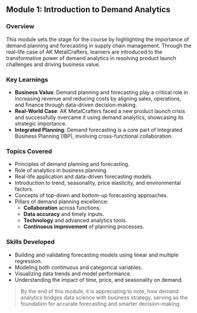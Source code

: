 ## Module 1: Introduction to Demand Analytics

### Overview
This module sets the stage for the course by highlighting the importance of demand planning and forecasting in supply chain management. Through the real-life case of AK MetalCrafters, learners are introduced to the transformative power of demand analytics in resolving product launch challenges and driving business value.

### Key Learnings
- **Business Value**: Demand planning and forecasting play a critical role in increasing revenue and reducing costs by aligning sales, operations, and finance through data-driven decision-making.
- **Real-World Case**: AK MetalCrafters faced a new product launch crisis and successfully overcame it using demand analytics, showcasing its strategic importance.
- **Integrated Planning**: Demand forecasting is a core part of Integrated Business Planning (IBP), involving cross-functional collaboration.

### Topics Covered
- Principles of demand planning and forecasting.
- Role of analytics in business planning.
- Real-life application and data-driven forecasting models.
- Introduction to trend, seasonality, price elasticity, and environmental factors.
- Concepts of top-down and bottom-up forecasting approaches.
- Pillars of demand planning excellence:
  - **Collaboration** across functions.
  - **Data accuracy** and timely inputs.
  - **Technology** and advanced analytics tools.
  - **Continuous improvement** of planning processes.

### Skills Developed
- Building and validating forecasting models using linear and multiple regression.
- Modeling both continuous and categorical variables.
- Visualizing data trends and model performance.
- Understanding the impact of time, price, and seasonality on demand.

> By the end of this module, it is appreciating to note, how demand analytics bridges data science with business strategy, serving as the foundation for accurate forecasting and smarter decision-making.

